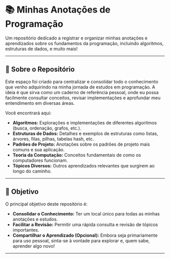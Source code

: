 # 📚 Minhas Anotações de Programação

Um repositório dedicado a registrar e organizar minhas anotações e aprendizados sobre os fundamentos da programação, incluindo algoritmos, estruturas de dados, e muito mais!

---

## 🚀 Sobre o Repositório

Este espaço foi criado para centralizar e consolidar todo o conhecimento que venho adquirindo na minha jornada de estudos em programação. A ideia é que sirva como um caderno de referência pessoal, onde eu possa facilmente consultar conceitos, revisar implementações e aprofundar meu entendimento em diversas áreas.

Você encontrará aqui:

* **Algoritmos:** Explorações e implementações de diferentes algoritmos (busca, ordenação, grafos, etc.).
* **Estruturas de Dados:** Detalhes e exemplos de estruturas como listas, árvores, filas, pilhas, tabelas hash, etc.
* **Padrões de Projeto:** Anotações sobre os padrões de projeto mais comuns e sua aplicação.
* **Teoria da Computação:** Conceitos fundamentais de como os computadores funcionam.
* **Tópicos Diversos:** Outros aprendizados relevantes que surgirem ao longo do caminho.

---

## 🎯 Objetivo

O principal objetivo deste repositório é:

* **Consolidar o Conhecimento:** Ter um local único para todas as minhas anotações e estudos.
* **Facilitar a Revisão:** Permitir uma rápida consulta e revisão de tópicos importantes.
* **Compartilhar o Aprendizado (Opcional):** Embora seja primariamente para uso pessoal, sinta-se à vontade para explorar e, quem sabe, aprender algo novo!

---
